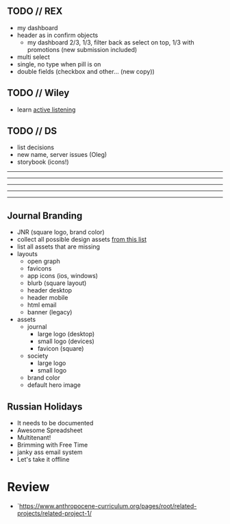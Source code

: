 ## TODO // REX

- my dashboard
- header as in confirm objects
  - my dashboard 2/3, 1/3, filter back as select on top, 1/3 with promotions (new submission included)
- multi select
- single, no type when pill is on
- double fields (checkbox and other… (new copy))


## TODO // Wiley

- learn [active listening](https://learnatcentral.org/2016/10/20/active-listening-fosters-effective-collaboration/)

## TODO // DS

- list decisions
- new name, server issues (Oleg)
- storybook (icons!)

---

---

---

---

---

## Journal Branding

- JNR (square logo, brand color)
- collect all possible design assets [from this list](https://teams.microsoft.com/dl/launcher/launcher.html?url=%2f_%23%2fl%2ffile%2fB398FB82-23C8-403B-B057-4238DEA551E4%3ftenantId%3d24fe244f-890e-46ef-be2f-a5202976b7a5%26fileType%3dxlsx%26objectUrl%3dhttps%253A%252F%252Fwiley.sharepoint.com%252Fteams%252FTheResearchXchangeREX%252FShared%2520Documents%252FMigration%252FPilot%252FREX%2520Pilot%2520Criteria_Candidate%2520Title%2520List_FINAL.xlsx%26baseUrl%3dhttps%253A%252F%252Fwiley.sharepoint.com%252Fteams%252FTheResearchXchangeREX%26serviceName%3dteams%26threadId%3d19%3af864ef948c0d43fe9fc75ff3a4ea70e9%40thread.skype%26groupId%3de2623980-d650-48f3-882f-1fdd164656fb&type=file&deeplinkId=143415f7-5f1e-49a0-8321-f4371106da1a&directDl=true&msLaunch=true&enableMobilePage=true&suppressPrompt=true)
- list all assets that are missing
- layouts
  - open graph
  - favicons
  - app icons (ios, windows)
  - blurb (square layout)
  - header desktop
  - header mobile
  - html email
  - banner (legacy)
- assets
  - journal
    - large logo (desktop)
    - small logo (devices)
    - favicon (square)
  - society
    - large logo
    - small logo
  - brand color
  - default hero image

## Russian Holidays

- It needs to be documented
- Awesome Spreadsheet
- Multitenant!
- Brimming with Free Time
- janky ass email system
- Let's take it offline

# Review

- `https://www.anthropocene-curriculum.org/pages/root/related-projects/related-project-1/
